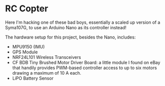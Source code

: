 # RC Copter

Here I'm hacking one of these bad boys, essentially a scaled up version of a Syma107G, to use an Arduino Nano as its controller instead!

The hardware setup for this project, besides the Nano, includes:
- MPU9150 (IMU)
- GPS Module
- NRF24L101 Wireless Transceivers
- CF BDB Tiny Brushed Motor Driver Board: a little module I found on eBay that handily provides PWM-based controller access to up to six motors drawing a maximum of 10 A each.
- LiPO Battery Sensor